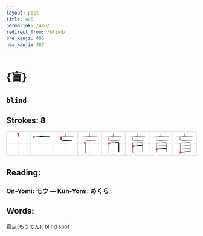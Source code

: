 ```yaml
---
layout: post
title: 486
permalink: /486/
redirect_from: /blind/
pre_kanji: 485
nex_kanji: 487
---
```


# {盲}

## `blind`

## Strokes: 8

<div class="stroke"><img src="../images/E79BB2.png" /></div>

## Reading:

### On-Yomi: モウ &mdash; Kun-Yomi: めくら

## Words:

盲点(もうてん): blind spot
